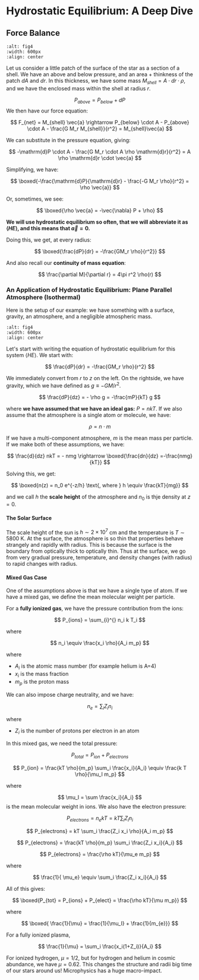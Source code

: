 # Hydrostatic Equilibrium: A Deep Dive


## Force Balance

```{image} ../figures/p1.png
:alt: fig4
:width: 600px
:align: center
```

Let us consider a little patch of the surface of the star as a section of a shell. We have an above and below pressure, and an area + thinkness of the patch $dA$ and $dr$. In this thickness, we have some mass $M_{shell} = A \cdot dr \cdot \rho$, and we have the enclosed mass within the shell at radius $r$.

$$
P_{above} = P_{below} + dP
$$
We then have our force equation:

$$
F_{net} = M_{shell} \vec{a} \rightarrow P_{below} \cdot A - P_{above} \cdot A - \frac{G M_r M_{shell}}{r^2} = M_{shell}\vec{a}
$$

We can substitute in the pressure equation, giving:

$$
-\mathrm{d}P \cdot A - \frac{G M_r \cdot A \rho \mathrm{d}r}{r^2} = A \rho \mathrm{d}r \cdot \vec{a}
$$

Simplifying, we have:

$$
\boxed{-\frac{\mathrm{d}P}{\mathrm{d}r} - \frac{-G M_r \rho}{r^2} = \rho \vec{a}}
$$

Or, sometimes, we see:

$$
\boxed{\rho \vec{a} = -\vec{\nabla} P + \rho}
$$

**We will use hydrostatic equilibrium so often, that we will abbreviate it as $\langle HE \rangle$, and this means that $\vec{a} = 0$.**

Doing this, we get, at every radius:

$$
\boxed{\frac{dP}{dr} = -\frac{GM_r \rho}{r^2}}
$$

And also recall our **continuity of mass equation**:

$$
\frac{\partial M}{\partial r} = 4\pi r^2 \rho(r)
$$

### An Application of Hydrostatic Equilibrium: Plane Parallel Atmosphere (Isothermal)

Here is the setup of our example: we have something with a surface, gravity, an atmosphere, and a negligible atmospheric mass. 

```{image} ../figures/p2.png
:alt: fig4
:width: 600px
:align: center
```

Let's start with writing the equation of hydrostatic equilibrium for this system $\langle HE \rangle$. We start with:

$$
\frac{dP}{dr} = -\frac{GM_r \rho}{r^2}
$$

We immediately convert from $r$ to $z$ on the left. On the rightside, we have gravity, which we have defined as $g \equiv -GM/r^2$. 

$$
\frac{dP}{dz} = - \rho g = -\frac{mP}{kT} g
$$

where **we have assumed that we have an ideal gas:** $P = nkT$. If we also assume that the atmosphere is a single atom or molecule, we have:

$$
\rho = n \cdot m 
$$

If we have a multi-component atmosphere, $m$ is the mean mass per particle. If we make both of these assumptions, we have:

$$
\frac{d}{dz} nkT = - nmg \rightarrow \boxed{\frac{dn}{dz} =-\frac{nmg}{kT}}
$$

Solving this, we get:

$$
\boxed{n(z) = n_0 e^{-z/h} \text{, where } h \equiv \frac{kT}{mg}}
$$

and we call $h$ the **scale height** of the atmosphere and $n_0$ is thje density at $z=0$. 

#### The Solar Surface

The scale height of the sun is $h \sim 2 \times 10^{7}$ cm and the temperature is $T\sim 5800$ K. At the surface, the atmosphere is so thin that properties behave strangely and rapidly with radius. This is because the surface is the boundary from optically thick to optically thin. Thus at the surface, we go from very gradual pressure, temperature, and density changes (with radius) to rapid changes with radius. 


#### Mixed Gas Case

One of the assumptions above is that we have a single type of atom. If we have a mixed gas, we define the mean molecular weight per particle. 

For a **fully ionized gas**, we have the pressure contribution from the ions:

$$
P_{ions} = \sum_{i}^{} n_i k T_i
$$

where 

$$
n_i \equiv \frac{x_i \rho}{A_i m_p}
$$

where

* $A_i$ is the atomic mass number (for example helium is A=4)
* $x_i$ is the mass fraction
* $m_p$ is the proton mass

We can also impose charge neutrality, and we have:

$$
n_e = \sum_i Z_i n_i 
$$

where 

* $Z_i$ is the number of protons per electron in an atom


In this mixed gas, we need the total pressure:

$$
P_{total} = P_{ion} + P_{electrons} 
$$

$$
P_{ion} = \frac{kT \rho}{m_p} \sum_i \frac{x_i}{A_i} \equiv \frac{k T \rho}{\mu_I m_p}
$$

where 

$$
\mu_I = \sum \frac{x_i}{A_i}
$$
 is the mean molecular weight in ions. We also have the electron pressure:
 
 $$
 P_{electrons} = n_e kT = kT \sum_i Z_i n_i
 $$
 
 $$
 P_{electrons} = kT \sum_i \frac{Z_i x_i \rho}{A_i m_p}
 $$
 
 $$
 P_{electrons} = \frac{kT \rho}{m_p} \sum_i \frac{Z_i x_i}{A_i}
 $$
 
 $$
 P_{electrons} = \frac{\rho kT}{\mu_e m_p}
 $$
 
 where
 
 $$
\frac{1}{ \mu_e} \equiv \sum_i \frac{Z_i x_i}{A_i}
 $$
 
 All of this gives:
 
 $$
 \boxed{P_{tot} = P_{ions} + P_{elect} = \frac{\rho kT}{\mu m_p}}
 $$
 
 where 
 
 $$
\boxed{ \frac{1}{\mu} = \frac{1}{\mu_I} + \frac{1}{m_{e}}}
 $$
 
 For a fully ionized plasma,
 
$$
\frac{1}{\mu} = \sum_i \frac{x_i(1+Z_i)}{A_i}
$$


For ionized hydrogen, $\mu = 1/2$, but for hydrogen and helium in cosmic abundance, we have $\mu = 0.62$. This changes the structure and radii big time of our stars around us! Microphysics has a huge macro-impact. 

